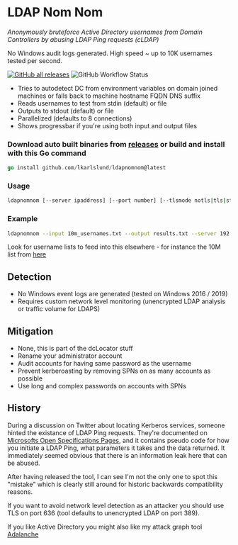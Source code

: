 # LDAP Nom Nom

*Anonymously bruteforce Active Directory usernames from Domain Controllers by abusing LDAP Ping requests (cLDAP)*

No Windows audit logs generated. High speed ~ up to 10K usernames tested per second.

[![GitHub all releases](https://img.shields.io/github/downloads/lkarlslund/ldapnomnom/total)](https://github.com/lkarlslund/ldapnomnom/releases) ![GitHub Workflow Status](https://img.shields.io/github/workflow/status/lkarlslund/ldapnomnom/Build%20and%20publish%20pre-release)

- Tries to autodetect DC from environment variables on domain joined machines or falls back to machine hostname FQDN DNS suffix
- Reads usernames to test from stdin (default) or file
- Outputs to stdout (default) or file
- Parallelized (defaults to 8 connections)
- Shows progressbar if you're using both input and output files

### Download auto built binaries from [releases](https://github.com/lkarlslund/ldapnomnom/releases) or build and install with this Go command

```go
go install github.com/lkarlslund/ldapnomnom@latest
```

### Usage

```bash
ldapnomnom [--server ipaddress] [--port number] [--tlsmode notls|tls|starttls] [--input filename] [--output filename [--progressbar]] [--parallel number-of-connections]
```

### Example

```bash
ldapnomnom --input 10m_usernames.txt --output results.txt --server 192.168.0.11 --parallel 16
```

Look for username lists to feed into this elsewhere - for instance the 10M list from [here](https://github.com/danielmiessler/SecLists/tree/master/Usernames)

## Detection

- No Windows event logs are generated (tested on Windows 2016 / 2019)
- Requires custom network level monitoring (unencrypted LDAP analysis or traffic volume for LDAPS)

## Mitigation

- None, this is part of the dcLocator stuff
- Rename your administrator account
- Audit accounts for having same password as the username
- Prevent kerberoasting by removing SPNs on as many accounts as possible
- Use long and complex passwords on accounts with SPNs

## History

During a discussion on Twitter about locating Kerberos services, someone hinted the existance of LDAP Ping requests. They're documented on [Microsofts Open Specifications Pages](https://learn.microsoft.com/en-us/openspecs/windows_protocols/ms-adts/895a7744-aff3-4f64-bcfa-f8c05915d2e9), and it contains pseudo code for how you initiate a LDAP Ping, what parameters it takes and the data returned. It immediately seemed obvious that there is an information leak here that can be abused.

After having released the tool, I can see I'm not the only one to spot this "mistake" which is clearly still around for historic backwards compatibility reasons.

If you want to avoid network level detection as an attacker you should use TLS on port 636 (tool defaults to unencrypted LDAP on port 389).

If you like Active Directory you might also like my attack graph tool [Adalanche](https://github.com/lkarlslund/Adalanche)
